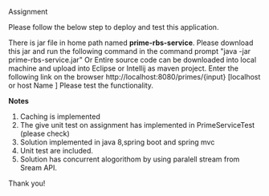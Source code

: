 Assignment

Please follow the below step to deploy and test this application.

There is jar file in home path named <b>prime-rbs-service</b>. Please download this jar and run the following command in the command prompt
"java -jar prime-rbs-service.jar"
Or Entire source code can be downloaded into local machine and upload into Eclipse or Intellij as maven project.
Enter the following link on the browser http://localhost:8080/primes/{input} [localhost or host Name ]
Please test the functionality.

<b> Notes </b>

1. Caching is implemented
2. The give unit test on assignment has implemented in PrimeServiceTest (please check)
3. Solution implemented in java 8,spring boot and spring mvc
4. Unit test are included.
5. Solution has concurrent alogorithom by using paralell stream from Sream API.

Thank you!

